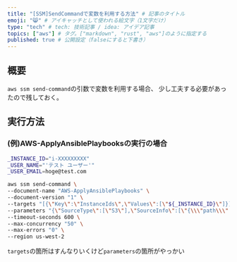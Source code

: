 ```yaml
---
title: "[SSM]SendCommandで変数を利用する方法" # 記事のタイトル
emoji: "😸" # アイキャッチとして使われる絵文字（1文字だけ）
type: "tech" # tech: 技術記事 / idea: アイデア記事
topics: ["aws"] # タグ。["markdown", "rust", "aws"]のように指定する
published: true # 公開設定（falseにすると下書き）
---
```


## 概要
`aws ssm send-command`の引数で変数を利用する場合、
少し工夫する必要があったので残しておく。


## 実行方法

### (例)AWS-ApplyAnsiblePlaybooksの実行の場合

```bash
_INSTANCE_ID="i-XXXXXXXXX"
_USER_NAME="'テスト ユーザー'"
_USER_EMAIL=hoge@test.com
```

```bash
aws ssm send-command \
--document-name "AWS-ApplyAnsiblePlaybooks" \
--document-version "1" \
--targets "[{\"Key\":\"InstanceIds\",\"Values\":[\"${_INSTANCE_ID}\"]}]" \
--parameters "{\"SourceType\":[\"S3\"],\"SourceInfo\":[\"{\\\"path\\\":\\\"https://XXXXXXXXXXXXXXX.s3.us-west-2.amazonaws.com/ec2_cloud9/ansible.zip\\\"}\"],\"InstallDependencies\":[\"True\"],\"PlaybookFile\":[\"main.yml\"],\"ExtraVariables\":[\"SSM=True user_name=${_USER_NAME} user_email=${_USER_EMAIL}\"],\"Check\":[\"False\"],\"Verbose\":[\"-vvvv\"],\"TimeoutSeconds\":[\"3600\"]}" \
--timeout-seconds 600 \
--max-concurrency "50" \
--max-errors "0" \
--region us-west-2
```

`targets`の箇所はすんなりいくけど`parameters`の箇所がやっかい

